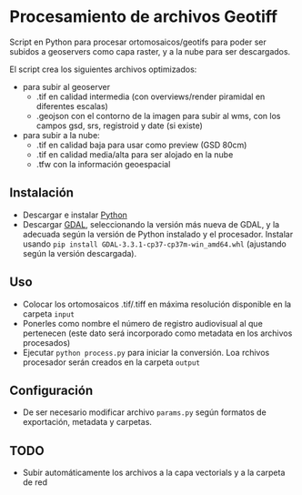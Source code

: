 # Procesamiento de archivos Geotiff
Script en Python para procesar ortomosaicos/geotifs para poder ser subidos a geoservers como capa raster, y a la nube para ser descargados.

El script crea los siguientes archivos optimizados:
- para subir al geoserver
    - .tif en calidad intermedia (con overviews/render piramidal en diferentes escalas)
    - .geojson con el contorno de la imagen para subir al wms, con los campos gsd, srs, registroid y date (si existe)
- para subir a la nube:
    - .tif en calidad baja para usar como preview (GSD 80cm)
    - .tif en calidad media/alta para ser alojado en la nube
    - .tfw con la información geoespacial

## Instalación
- Descargar e instalar [Python](https://www.python.org/downloads/)
- Descargar [GDAL](https://www.lfd.uci.edu/~gohlke/pythonlibs/#gdal), seleccionando la versión más nueva de GDAL, y la adecuada según la versión de Python instalado y el procesador. Instalar usando `pip install GDAL-3.3.1-cp37-cp37m-win_amd64.whl` (ajustando según la versión descargada).

## Uso
- Colocar los ortomosaicos .tif/.tiff en máxima resolución disponible en la carpeta `input`
- Ponerles como nombre el número de registro audiovisual al que pertenecen (este dato será incorporado como metadata en los archivos procesados)
- Ejecutar `python process.py` para iniciar la conversión. Loa rchivos procesador serán creados en la carpeta `output`

## Configuración
- De ser necesario modificar archivo `params.py` según formatos de exportación, metadata y carpetas.

## TODO
- Subir automáticamente los archivos a la capa vectorials y a la carpeta de red


